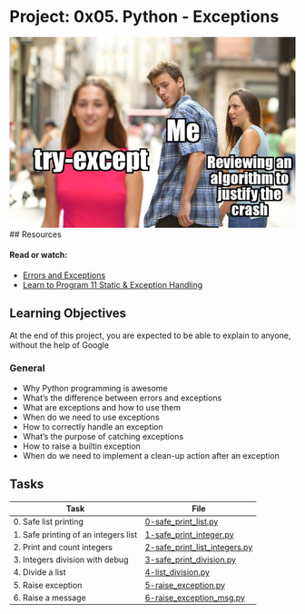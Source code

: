 # Project: 0x05. Python - Exceptions
<div style="text-align:center;">
  <img src="https://github.com/OuYa01/alx-higher_level_programming/blob/master/0x05-python-exceptions/pics/pic.jpg" alt="Image" />
</div>
## Resources

#### Read or watch:

* [Errors and Exceptions](https://docs.python.org/3/tutorial/errors.html)
* [Learn to Program 11 Static & Exception Handling](https://www.youtube.com/watch?v=7vbgD-3s-w4&ab_channel=DerekBanas)
## Learning Objectives
At the end of this project, you are expected to be able to explain to anyone, without the help of Google

### General

* Why Python programming is awesome 
* What’s the difference between errors and exceptions
* What are exceptions and how to use them
* When do we need to use exceptions
* How to correctly handle an exception
* What’s the purpose of catching exceptions
* How to raise a builtin exception
* When do we need to implement a clean-up action after an exception
## Tasks

| Task | File |
| ---- | ---- |
| 0. Safe list printing | [0-safe_print_list.py](./0-safe_print_list.py) |
| 1. Safe printing of an integers list | [1-safe_print_integer.py](./1-safe_print_integer.py) |
| 2. Print and count integers | [2-safe_print_list_integers.py](./2-safe_print_list_integers.py) |
| 3. Integers division with debug | [3-safe_print_division.py](./3-safe_print_division.py) |
| 4. Divide a list | [4-list_division.py](./4-list_division.py) |
| 5. Raise exception | [5-raise_exception.py](./5-raise_exception.py) |
| 6. Raise a message | [6-raise_exception_msg.py](./6-raise_exception_msg.py) |


